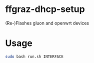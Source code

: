 # ffgraz-dhcp-setup

(Re-)Flashes gluon and openwrt devices

# Usage

```sh
sudo bash run.sh INTERFACE
```
